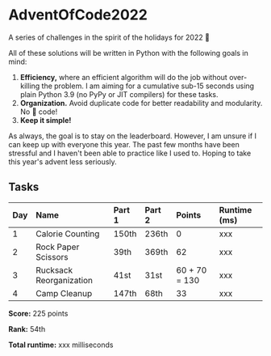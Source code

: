 # AdventOfCode2022
A series of challenges in the spirit of the holidays for 2022 🎄

All of these solutions will be written in Python with the following goals in mind:
1. __Efficiency,__ where an efficient algorithm will do the job without over-killing the problem. I am aiming for a cumulative sub-15 seconds using plain Python 3.9 (no PyPy or JIT compilers) for these tasks.
2. __Organization.__ Avoid duplicate code for better readability and modularity. No 🍝 code!
3. __Keep it simple!__

As always, the goal is to stay on the leaderboard. However, I am unsure if I can keep up with everyone this year. The past few months have been stressful and I haven't been able to practice like I used to. Hoping to take this year's advent less seriously. 

## Tasks

| Day | Name                               | Part 1 | Part 2 | Points        | Runtime (ms) |
| --- | :--------------------------------- |:------ |:------ | :------------ | :----------- |
| 1   | Calorie Counting                   | 150th  | 236th  | 0             | xxx          |
| 2   | Rock Paper Scissors                | 39th   | 369th  | 62            | xxx          |
| 3   | Rucksack Reorganization            | 41st   | 31st   | 60 + 70 = 130 | xxx          |
| 4   | Camp Cleanup                       | 147th  | 68th   | 33            | xxx          |

__Score:__ 225 points

__Rank:__ 54th

__Total runtime:__ xxx milliseconds
